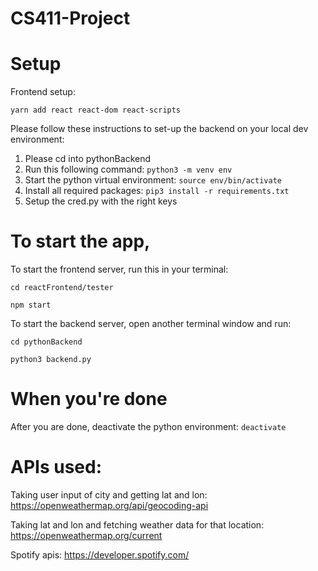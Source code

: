 # CS411-Project

# Setup

Frontend setup:

`yarn add react react-dom react-scripts`

Please follow these instructions to set-up the backend on your local dev environment:

1. Please cd into pythonBackend
2. Run this following command: `python3 -m venv env`
3. Start the python virtual environment: `source env/bin/activate`
4. Install all required packages: `pip3 install -r requirements.txt`
5. Setup the cred.py with the right keys

# To start the app,

To start the frontend server, run this in your terminal:

`cd reactFrontend/tester`

`npm start`

To start the backend server, open another terminal window and run:

`cd pythonBackend`

`python3 backend.py`

# When you're done

After you are done, deactivate the python environment: `deactivate`

# APIs used:

Taking user input of city and getting lat and lon: https://openweathermap.org/api/geocoding-api

Taking lat and lon and fetching weather data for that location: https://openweathermap.org/current

Spotify apis: https://developer.spotify.com/
